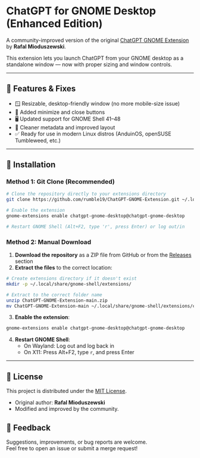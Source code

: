 # ChatGPT for GNOME Desktop (Enhanced Edition)

A community-improved version of the original [ChatGPT GNOME Extension](https://github.com/HorrorPills/ChatGPT-Gnome-Desktop-Extension) by **Rafal Mioduszewski**.

This extension lets you launch ChatGPT from your GNOME desktop as a standalone window — now with proper sizing and window controls.

---

## 🔧 Features & Fixes

- 🪟 Resizable, desktop-friendly window (no more mobile-size issue)
- 🛑 Added minimize and close buttons
- 🖥️ Updated support for GNOME Shell 41–48
- 🧹 Cleaner metadata and improved layout
- ✅ Ready for use in modern Linux distros (AnduinOS, openSUSE Tumbleweed, etc.)

---

## 🧪 Installation

### Method 1: Git Clone (Recommended)

```bash
# Clone the repository directly to your extensions directory
git clone https://github.com/rumble19/ChatGPT-GNOME-Extension.git ~/.local/share/gnome-shell/extensions/chatgpt-gnome-desktop@chatgpt-gnome-desktop

# Enable the extension
gnome-extensions enable chatgpt-gnome-desktop@chatgpt-gnome-desktop

# Restart GNOME Shell (Alt+F2, type 'r', press Enter) or log out/in
```

### Method 2: Manual Download

1. **Download the repository** as a ZIP file from GitHub or from the [Releases](../../releases) section
2. **Extract the files** to the correct location:

```bash
# Create extensions directory if it doesn't exist
mkdir -p ~/.local/share/gnome-shell/extensions/

# Extract to the correct folder name
unzip ChatGPT-GNOME-Extension-main.zip
mv ChatGPT-GNOME-Extension-main ~/.local/share/gnome-shell/extensions/chatgpt-gnome-desktop@chatgpt-gnome-desktop
```

3. **Enable the extension**:
```bash
gnome-extensions enable chatgpt-gnome-desktop@chatgpt-gnome-desktop
```

4. **Restart GNOME Shell**:
   - On Wayland: Log out and log back in
   - On X11: Press Alt+F2, type `r`, and press Enter

---

## 📜 License

This project is distributed under the [MIT License](./LICENSE).

- Original author: **Rafal Mioduszewski**
- Modified and improved by the community.




## 💬 Feedback

Suggestions, improvements, or bug reports are welcome.  
Feel free to open an issue or submit a merge request!

